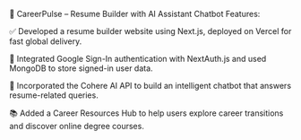 🧠 CareerPulse – Resume Builder with AI Assistant Chatbot
Features:

✅ Developed a resume builder website using Next.js, deployed on Vercel for fast global delivery.

🔐 Integrated Google Sign-In authentication with NextAuth.js and used MongoDB to store signed-in user data.

🤖 Incorporated the Cohere AI API to build an intelligent chatbot that answers resume-related queries.

📚 Added a Career Resources Hub to help users explore career transitions and discover online degree courses.



 
 
